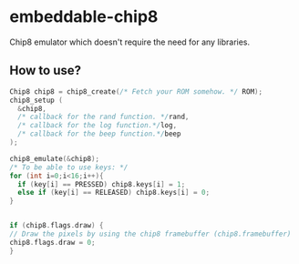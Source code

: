 # embeddable-chip8
Chip8 emulator which doesn't require the need for any libraries. 


## How to use?

```c
Chip8 chip8 = chip8_create(/* Fetch your ROM somehow. */ ROM);
chip8_setup (
  &chip8,
  /* callback for the rand function. */rand,
  /* callback for the log function.*/log,
  /* callback for the beep function.*/beep
);

chip8_emulate(&chip8);
/* To be able to use keys: */
for (int i=0;i<16;i++){
  if (key[i] == PRESSED) chip8.keys[i] = 1;
  else if (key[i] == RELEASED) chip8.keys[i] = 0;
}


if (chip8.flags.draw) {
// Draw the pixels by using the chip8 framebuffer (chip8.framebuffer)
chip8.flags.draw = 0;
}
```
